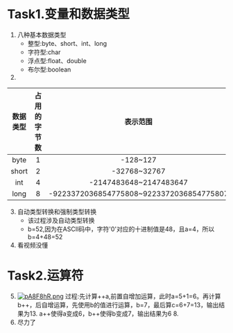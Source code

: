 # Task1.变量和数据类型
1. 八种基本数据类型
    - 整型:byte、short、int、long
    - 字符型:char
    - 浮点型:float、double
    - 布尔型:boolean
2. 
| 数据类型 | 占用的字节数 |  表示范围  |
| :---: | :---: |:------:|
  | byte | 1 | -128~127 |
 |short | 2 | -32768~32767 |
  |int | 4| -2147483648~2147483647|
   |long|8 |-9223372036854775808~9223372036854775807|

3. 自动类型转换和强制类型转换
    - 该过程涉及自动类型转换
    - b=52,因为在ASCII码中，字符'0'对应的十进制值是48，且a=4，所以b=4+48=52
4. 看视频没懂

# Task2.运算符
5. [![pA8F8hR.png](https://s21.ax1x.com/2024/10/04/pA8F8hR.png)](https://imgse.com/i/pA8F8hR)
过程:先计算++a,前置自增加运算，此时a=5+1=6。再计算b++，后自增运算，先使用b的值进行运算，b=7，最后算c=6+7=13，输出结果为13.
a++使得a变成6，b++使得b变成7，输出结果为6 8.
6. 尽力了
   